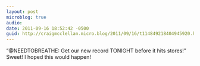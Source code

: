 ```yaml
---
layout: post
microblog: true
audio: 
date: 2011-09-16 18:52:42 -0500
guid: http://craigmcclellan.micro.blog/2011/09/16/t114849218404945920.html
---
```

“@NEEDTOBREATHE: Get our new record TONIGHT before it hits stores!”
Sweet! I hoped this would happen!
